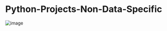 # Python-Projects-Non-Data-Specific
![image](https://github.com/ConatusForever/Python-Projects-Non-Data-Specific/assets/84429597/3d2deb22-3d3c-478a-8c34-e2b25967906a)
